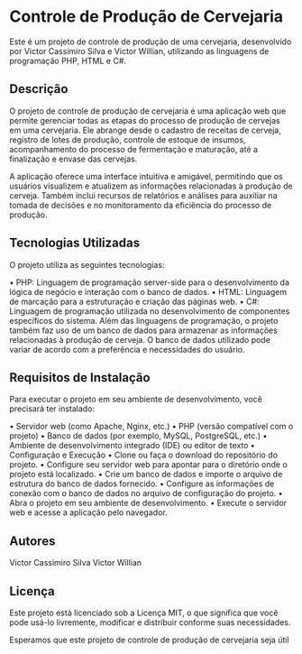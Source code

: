 <h1>Controle de Produção de Cervejaria</h1>
Este é um projeto de controle de produção de uma cervejaria, desenvolvido por Victor Cassimiro Silva e Victor Willian, utilizando as linguagens de programação PHP, HTML e C#.

<h2>Descrição</h2>
O projeto de controle de produção de cervejaria é uma aplicação web que permite gerenciar todas as etapas do processo de produção de cervejas em uma cervejaria. Ele abrange desde o cadastro de receitas de cerveja, registro de lotes de produção, controle de estoque de insumos, acompanhamento do processo de fermentação e maturação, até a finalização e envase das cervejas.

A aplicação oferece uma interface intuitiva e amigável, permitindo que os usuários visualizem e atualizem as informações relacionadas à produção de cerveja. Também inclui recursos de relatórios e análises para auxiliar na tomada de decisões e no monitoramento da eficiência do processo de produção.

<h2>Tecnologias Utilizadas</h2>
O projeto utiliza as seguintes tecnologias:

• PHP: Linguagem de programação server-side para o desenvolvimento da lógica de negócio e interação com o banco de dados.
• HTML: Linguagem de marcação para a estruturação e criação das páginas web.
• C#: Linguagem de programação utilizada no desenvolvimento de componentes específicos do sistema.
Além das linguagens de programação, o projeto também faz uso de um banco de dados para armazenar as informações relacionadas à produção de cerveja. O banco de dados utilizado pode variar de acordo com a preferência e necessidades do usuário.

<h2>Requisitos de Instalação</h2>
Para executar o projeto em seu ambiente de desenvolvimento, você precisará ter instalado:

• Servidor web (como Apache, Nginx, etc.)
• PHP (versão compatível com o projeto)
• Banco de dados (por exemplo, MySQL, PostgreSQL, etc.)
• Ambiente de desenvolvimento integrado (IDE) ou editor de texto
• Configuração e Execução
• Clone ou faça o download do repositório do projeto.
• Configure seu servidor web para apontar para o diretório onde o projeto está localizado.
• Crie um banco de dados e importe o arquivo de estrutura do banco de dados fornecido.
• Configure as informações de conexão com o banco de dados no arquivo de configuração do projeto.
• Abra o projeto em seu ambiente de desenvolvimento.
• Execute o servidor web e acesse a aplicação pelo navegador.

<h2>Autores</h2>
Victor Cassimiro Silva
Victor Willian

<h2>Licença</h2>
Este projeto está licenciado sob a Licença MIT, o que significa que você pode usá-lo livremente, modificar e distribuir conforme suas necessidades.

Esperamos que este projeto de controle de produção de cervejaria seja útil
